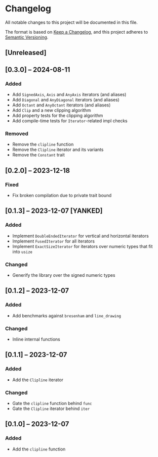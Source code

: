 # Changelog

All notable changes to this project will be documented in this file.

The format is based on [Keep a Changelog](https://keepachangelog.com/en/1.0.0/),
and this project adheres to [Semantic Versioning](https://semver.org/spec/v2.0.0.html).

## [Unreleased]

## [0.3.0] – 2024-08-11

### Added

- Add `SignedAxis`, `Axis` and `AnyAxis` iterators (and aliases)
- Add `Diagonal` and `AnyDiagonal` iterators (and aliases)
- Add `Octant` and `AnyOctant` iterators (and aliases)
- Add `Clip` and a new clipping algorithm
- Add property tests for the clipping algorithm
- Add compile-time tests for `Iterator`-related impl checks

### Removed

- Remove the `clipline` function
- Remove the `Clipline` iterator and its variants
- Remove the `Constant` trait

## [0.2.0] – 2023-12-18

### Fixed

- Fix broken compilation due to private trait bound

## [0.1.3] – 2023-12-07 [YANKED]

### Added

- Implement `DoubleEndedIterator` for vertical and horizontal iterators
- Implement `FusedIterator` for all iterators
- Implement `ExactSizeIterator` for iterators over numeric types that fit into `usize`

### Changed

- Generify the library over the signed numeric types

## [0.1.2] – 2023-12-07

### Added

- Add benchmarks against `bresenham` and `line_drawing`

### Changed

- Inline internal functions

## [0.1.1] – 2023-12-07

### Added

- Add the `Clipline` iterator

### Changed

- Gate the `clipline` function behind `func`
- Gate the `Clipline` iterator behind `iter`

## [0.1.0] – 2023-12-07

### Added

- Add the `clipline` function
